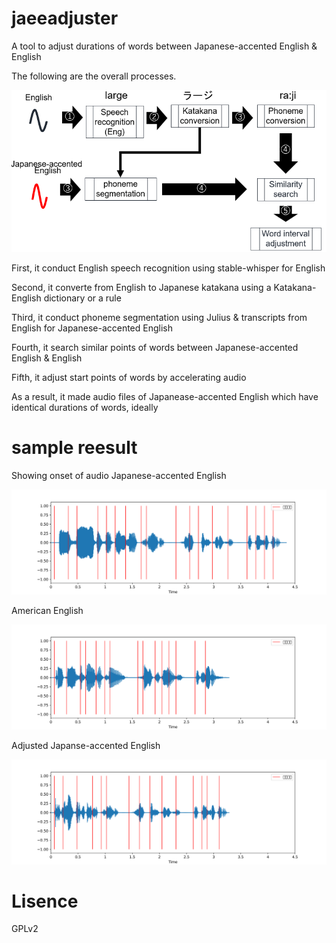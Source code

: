 # jaeeadjuster
A tool to adjust durations of words between Japanese-accented English & English

The following are the overall processes.

![outline_jaeeadjuster](images/outline_jaeeadjuster.png)

First, it conduct English speech recognition using stable-whisper for English

Second, it converte from English to Japanese katakana using a Katakana-English dictionary or a rule

Third, it conduct phoneme segmentation using Julius & transcripts from English for Japanese-accented English 

Fourth, it search similar points of words between Japanese-accented English & English

Fifth, it adjust start points of words by accelerating audio

As a result, it made audio files of Japanease-accented English which have identical durations of words, ideally  

# sample reesult
Showing onset of audio
Japanese-accented English

![2023_09_28_japanese_arctic](images/2023_09_28_japanese_arctic.png)

American English

![2023_09_28_matthew](images/2023_09_28_matthew.png)

Adjusted Japanse-accented English

![2023_09_28_takumi_adjusted](images/2023_09_28_takumi_adjusted.png)

# Lisence
GPLv2
